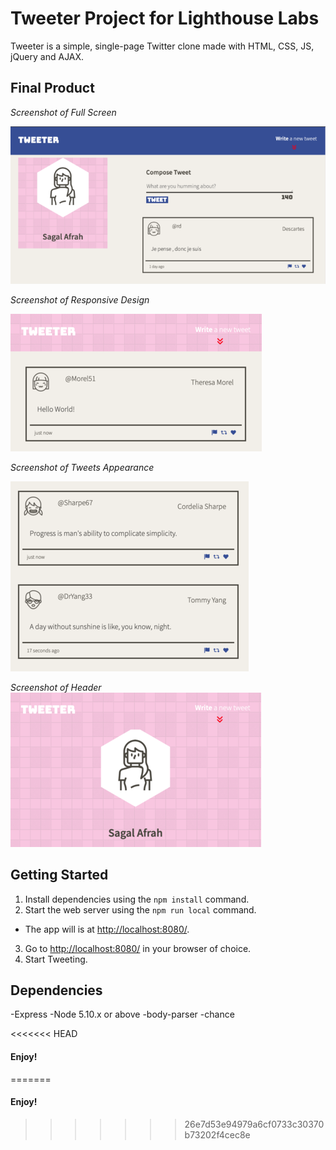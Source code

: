 # **Tweeter Project for Lighthouse Labs**

Tweeter is a simple, single-page Twitter clone made with HTML, CSS, JS, jQuery and AJAX.

## Final Product

*Screenshot of Full Screen*

!["Screenshot of Full Screen"](https://github.com/sagalafrah/tweeter/blob/master/docs/desktop.png)

*Screenshot of Responsive Design*

!["Screenshot of Responsive Design"](https://github.com/sagalafrah/tweeter/blob/master/docs/compressed.png)

*Screenshot of Tweets Appearance*

!["Screenshot of Tweets"](https://github.com/sagalafrah/tweeter/blob/master/docs/Tweets.png)

*Screenshot of Header*
!["Screenshot of Header"](https://github.com/sagalafrah/tweeter/blob/master/docs/Header.png)

## Getting Started

1. Install dependencies using the `npm install` command.
2. Start the web server using the `npm run local` command.
  - The app will is at <http://localhost:8080/>.
3. Go to <http://localhost:8080/> in your browser of choice.
4. Start Tweeting.

## Dependencies
-Express
-Node 5.10.x or above
-body-parser
-chance



<<<<<<< HEAD
#### Enjoy! 
=======
#### Enjoy! 
>>>>>>> 26e7d53e94979a6cf0733c30370b73202f4cec8e
